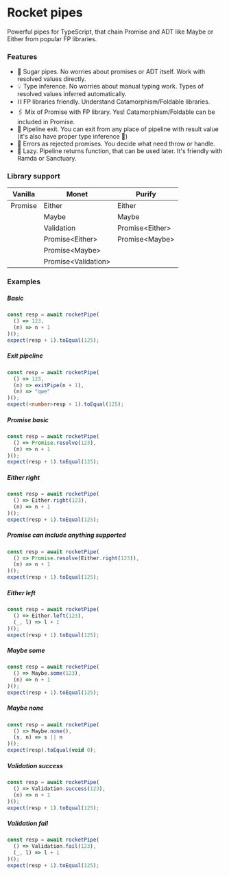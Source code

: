 # Rocket pipes

Powerful pipes for TypeScript, that chain Promise and ADT like Maybe or Either from popular FP libraries.

### Features

* 🍬 Sugar pipes. No worries about promises or ADT itself. Work with resolved values directly.
* 💡 Type inference. No worries about manual typing work. Types of resolved values inferred automatically.
* ⛓️ FP libraries friendly. Understand Catamorphism/Foldable libraries.
* 🖇️ Mix of Promise with FP library. Yes! Catamorphism/Foldable can be included in Promise.
* 🚪 Pipeline exit. You can exit from any place of pipeline with result value (it's also have proper type inference 🤘)
* 🏓 Errors as rejected promises. You decide what need throw or handle.
* 🦥 Lazy. Pipeline returns function, that can be used later. It's friendly with Ramda or Sanctuary.

### Library support

| Vanilla | Monet                 | Purify            |
|---------|-----------------------|-------------------|
| Promise | Either                | Either            |
|         | Maybe                 | Maybe             |
|         | Validation            | Promise\<Either\> |
|         | Promise\<Either\>     | Promise\<Maybe\>  |
|         | Promise\<Maybe\>      |                   |
|         | Promise\<Validation\> |                   |

### Examples

##### Basic

```ts
const resp = await rocketPipe(
  () => 123,
  (n) => n + 1
)();
expect(resp + 1).toEqual(125);
```

##### Exit pipeline

```ts
const resp = await rocketPipe(
  () => 123,
  (n) => exitPipe(n + 1),
  (n) => "qwe"
)();
expect(<number>resp + 1).toEqual(125);
```

##### Promise basic

```ts
const resp = await rocketPipe(
  () => Promise.resolve(123),
  (n) => n + 1
)();
expect(resp + 1).toEqual(125);
```

##### Either right

```ts
const resp = await rocketPipe(
  () => Either.right(123),
  (n) => n + 1
)();
expect(resp + 1).toEqual(125);
```

##### Promise can include anything supported

```ts
const resp = await rocketPipe(
  () => Promise.resolve(Either.right(123)),
  (n) => n + 1
)();
expect(resp + 1).toEqual(125);
```

##### Either left

```ts
const resp = await rocketPipe(
  () => Either.left(123),
  (_, l) => l + 1
)();
expect(resp + 1).toEqual(125);
```

##### Maybe some

```ts
const resp = await rocketPipe(
  () => Maybe.some(123),
  (n) => n + 1
)();
expect(resp + 1).toEqual(125);
```

##### Maybe none

```ts
const resp = await rocketPipe(
  () => Maybe.none(),
  (s, n) => s || n
)();
expect(resp).toEqual(void 0);
```

##### Validation success

```ts
const resp = await rocketPipe(
  () => Validation.success(123),
  (n) => n + 1
)();
expect(resp + 1).toEqual(125);
```

##### Validation fail

```ts
const resp = await rocketPipe(
  () => Validation.fail(123),
  (_, l) => l + 1
)();
expect(resp + 1).toEqual(125);
```
